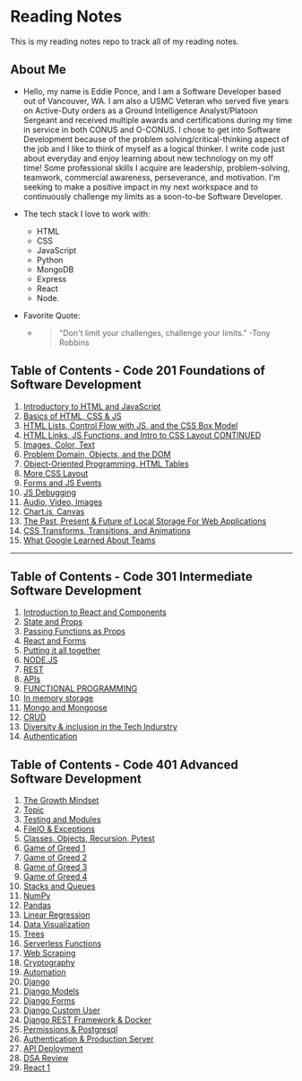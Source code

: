# Reading Notes

This is my reading notes repo to track all of my reading notes.

## About Me
- Hello, my name is Eddie Ponce, and I am a Software Developer based out of Vancouver, WA. I am also a USMC Veteran who served five years on Active-Duty orders as a Ground Intelligence Analyst/Platoon Sergeant and received multiple awards and certifications during my time in service in both CONUS and O-CONUS. I chose to get into Software Development because of the problem solving/critical-thinking aspect of the job and I like to think of myself as a logical thinker. I write code just about everyday and enjoy learning about new technology on my off time! Some professional skills I acquire are leadership, problem-solving, teamwork, commercial awareness, perseverance, and motivation. I'm seeking to make a positive impact in my next workspace and to continuously challenge my limits as a soon-to-be Software Developer.

- The tech stack I love to work with: 
  * HTML
  * CSS
  * JavaScript
  * Python
  * MongoDB
  * Express
  * React
  * Node.

 - Favorite Quote:
   * > "Don't limit your challenges, challenge your limits." -Tony Robbins


## Table of Contents - Code 201 Foundations of Software Development
1. [Introductory to HTML and JavaScript](class-01.md)
2. [Basics of HTML, CSS & JS](class-02.md)
3. [HTML Lists, Control Flow with JS, and the CSS Box Model](class-03.md)
4. [HTML Links, JS Functions, and Intro to CSS Layout CONTINUED](class-04.md)
5. [Images, Color, Text](class-05.md)
6. [Problem Domain, Objects, and the DOM](class-06.md)
7. [Object-Oriented Programming, HTML Tables](class-07.md)
8. [More CSS Layout](class-08.md) 
9. [Forms and JS Events](class-09.md)
10. [JS Debugging](class-10.md)
11. [Audio, Video, Images](class-11.md)
12. [Chart.js, Canvas](class-12.md)
13. [The Past, Present & Future of Local Storage For Web Applications](class-13.md)
14. [CSS Transforms, Transitions, and Animations](class-14a.md)
15. [What Google Learned About Teams](class-14b.md)

***

## Table of Contents - Code 301 Intermediate Software Development
1. [Introduction to React and Components](301-class-01.md)
2. [State and Props](301-class-02.md)
3. [Passing Functions as Props](301-class-03.md)
4. [React and Forms](301-class-04.md)
5. [Putting it all together](301-class-05.md)
6. [NODE.JS](301-class-06.md)
7. [REST](301-class-07.md)
8. [APIs](301-class-08.md)
9. [FUNCTIONAL PROGRAMMING](301-class-09.md)
10. [In memory storage](301-class-10.md)
11. [Mongo and Mongoose](301-class-11.md)
12. [CRUD](301-class-12.md)
13. [Diversity & inclusion in the Tech Indurstry](301-class-13.md)
14. [Authentication](301-class-14.md)

## Table of Contents - Code 401 Advanced Software Development
1. [The Growth Mindset](401-growth-mindset.md)
2. [Topic](401-class-01.md)
3. [Testing and Modules](401-class-02.md)
4. [FileIO & Exceptions](401-class-03.md)
5. [Classes, Objects, Recursion, Pytest](401-class-04.md)
6. [Game of Greed 1](401-class-06.md)
7. [Game of Greed 2](401-class-07.md)
8. [Game of Greed 3](401-class-08.md)
9. [Game of Greed 4](401-class-09.md)
10. [Stacks and Queues](401-class-10.md)
11. [NumPy](401-class-11.md)
12. [Pandas](401-class-12.md)
13. [Linear Regression](401-class-13.md)
14. [Data Visualization](401-class-14.md)
15. [Trees](401-class-15.md)
16. [Serverless Functions](401-class-16.md)
17. [Web Scraping](401-class-17.md)
18. [Cryptography](401-class-18.md)
19. [Automation](401-class-19.md)
20. [Django](401-class-20.md)
21. [Django Models](401-class-27.md)
22. [Django Forms](401-class-28.md)
23. [Django Custom User](401-class-29.md)
24. [Django REST Framework & Docker](401-class-31.md)
25. [Permissions & Postgresql](401-class-32.md)
26. [Authentication & Production Server](401-class-33.md)
27. [API Deployment](401-class-34.md)
28. [DSA Review](401-class-36.md)
29. [React 1](401-class-37.md)
